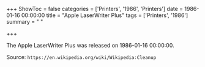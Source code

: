+++
ShowToc = false
categories = ['Printers', '1986', 'Printers']
date = 1986-01-16 00:00:00
title = "Apple LaserWriter Plus"
tags = ['Printers', '1986']
summary = " "

+++

The Apple LaserWriter Plus was released on 1986-01-16 00:00:00.

Source: `https://en.wikipedia.org/wiki/Wikipedia:Cleanup`
